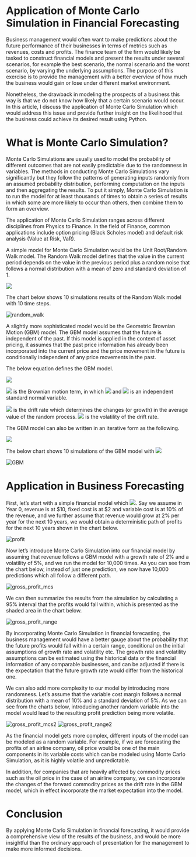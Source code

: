 # Application of Monte Carlo Simulation in Financial Forecasting 
Business management would often want to make predictions about the future performance of their businesses in terms of metrics such as revenues, costs and profits. The finance team of the firm would likely be tasked to construct financial models and present the results under several scenarios, for example the best scenario, the normal scenario and the worst scenario, by varying the underlying assumptions. The purpose of this exercise is to provide the management with a better overview of how much the business would gain or lose under different market environment.

Nonetheless, the drawback in modeling the prospects of a business this way is that we do not know how likely that a certain scenario would occur. In this article, I discuss the application of Monte Carlo Simulation which would address this issue and provide further insight on the likelihood that the business could achieve its desired result using Python.

# What is Monte Carlo Simulation?
Monte Carlo Simulations are usually used to model the probability of different outcomes that are not easily predictable due to the randomness in variables. The methods in conducting Monte Carlo Simulations vary significantly but they follow the patterns of generating inputs randomly from an assumed probability distribution, performing computation on the inputs and then aggregating the results. To put it simply, Monte Carlo Simulation is to run the model for at least thousands of times to obtain a series of results in which some are more likely to occur than others, then combine them to form an overview.

The application of Monte Carlo Simulation ranges across different disciplines from Physics to Finance. In the field of Finance, common applications include option pricing (Black Scholes model) and default risk analysis (Value at Risk, VaR).

A simple model for Monte Carlo Simulation would be the Unit Root/Random Walk model. The Random Walk model defines that the value in the current period depends on the value in the previous period plus a random noise that follows a normal distribution with a mean of zero and standard deviation of 1.

<img src="https://render.githubusercontent.com/render/math?math=\Large S_t = S_{t-1} %2B Z_t, S_0 = 0, Z_t ~ N(0,1)">

The chart below shows 10 simulations results of the Random Walk model with 10 time steps.

![random_walk](https://github.com/tonytsoi/montecarlo_forecast/blob/main/assets/random_walk.png?raw=true)

A slightly more sophisticated model would be the Geometric Brownian Motion (GBM) model. The GBM model assumes that the future is independent of the past. If this model is applied in the context of asset pricing, it assumes that the past price information has already been incorporated into the current price and the price movement in the future is conditionally independent of any price movements in the past.

The below equation defines the GBM model.

<img src="https://render.githubusercontent.com/render/math?math=\Large S_t = S_{0}\, exp((\mu - \sigma^2/2)t - \sigma\times W_t)">

<img src="https://render.githubusercontent.com/render/math?math=\large W_t"> is the Brownian motion term, in which <img src="https://render.githubusercontent.com/render/math?math=\large W_t - W_{t-1} = sqrt(dt)Z_t"> and <img src="https://render.githubusercontent.com/render/math?math=\large Z_t"> is an independent standard normal variable.

<img src="https://render.githubusercontent.com/render/math?math=\large \mu"> is the drift rate which determines the changes (or growth) in the average value of the random process. <img src="https://render.githubusercontent.com/render/math?math=\large \sigma"> is the volatility of the drift rate.

The GBM model can also be written in an iterative form as the following.

<img src="https://render.githubusercontent.com/render/math?math=\Large S_t = S_{t-1}\, exp((\mu - \sigma^2/2)dt - \sigma \, sqrt(dt) Z_t">

The below chart shows 10 simulations of the GBM model with <img src="https://render.githubusercontent.com/render/math?math=\large S_0 = 1, \mu = 0.05, \sigma = 0.2">

![GBM](https://github.com/tonytsoi/montecarlo_forecast/blob/main/assets/GBM.png?raw=true)

# Application in Business Forecasting
First, let’s start with a simple financial model which <img src="https://render.githubusercontent.com/render/math?math=\ Profit = Revenue - Fixed Cost - Variable Cost">. Say we assume in Year 0, revenue is at $10, fixed cost is at $2 and variable cost is at 10% of the revenue, and we further assume that revenue would grow at 2% per year for the next 10 years, we would obtain a deterministic path of profits for the next 10 years shown in the chart below.

![profit](https://github.com/tonytsoi/montecarlo_forecast/blob/main/assets/gross_profit.png?raw=true)

Now let’s introduce Monte Carlo Simulation into our financial model by assuming that revenue follows a GBM model with a growth rate of 2% and a volatility of 5%, and we run the model for 10,000 times. As you can see from the chart below, instead of just one prediction, we now have 10,000 predictions which all follow a different path.

![gross_profit_mcs](https://github.com/tonytsoi/montecarlo_forecast/blob/main/assets/gross_profit_mcs.png?raw=true)

We can then summarize the results from the simulation by calculating a 95% interval that the profits would fall within, which is presented as the shaded area in the chart below.

![gross_profit_range](https://github.com/tonytsoi/montecarlo_forecast/blob/main/assets/gross_profit_range.png?raw=true)

By incorporating Monte Carlo Simulation in financial forecasting, the business management would have a better gauge about the probability that the future profits would fall within a certain range, conditional on the initial assumptions of growth rate and volatility etc. The growth rate and volatility assumptions can be estimated using the historical data or the financial information of any comparable businesses, and can be adjusted if there is the expectation that the future growth rate would differ from the historical one.

We can also add more complexity to our model by introducing more randomness. Let’s assume that the variable cost margin follows a normal distribution with a mean of 10% and a standard deviation of 5%. As we can see from the charts below, introducing another random variable into the model would lead to the resulting profit prediction being more volatile.

![gross_profit_mcs2](https://github.com/tonytsoi/montecarlo_forecast/blob/main/assets/gross_profit_mcs_2.png?raw=true)
![gross_profit_range2](https://github.com/tonytsoi/montecarlo_forecast/blob/main/assets/gross_profit_range_2.png?raw=true)

As the financial model gets more complex, different inputs of the model can be modeled as a random variable. For example, if we are forecasting the profits of an airline company, oil price would be one of the main components in its variable costs which can be modeled using Monte Carlo Simulation, as it is highly volatile and unpredictable.

In addition, for companies that are heavily affected by commodity prices such as the oil price in the case of an airline company, we can incorporate the changes of the forward commodity prices as the drift rate in the GBM model, which in effect incorporate the market expectation into the model.

# Conclusion
By applying Monte Carlo Simulation in financial forecasting, it would provide a comprehensive view of the results of the business, and would be more insightful than the ordinary approach of presentation for the management to make more informed decisions.
